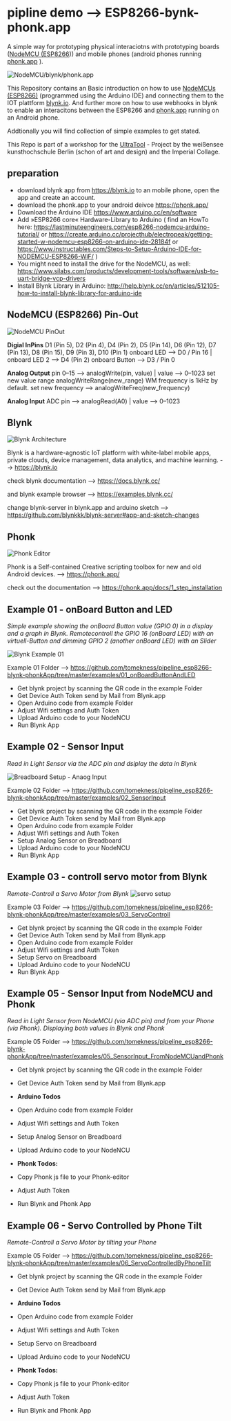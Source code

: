 
# pipline demo --> ESP8266-bynk-phonk.app
A simple way for prototyping physical interaciotns with prototyping boards ([NodeMCU (ESP8266](https://en.wikipedia.org/wiki/NodeMCU))) and mobile phones (android phones running [phonk.app](https://phonk.app/) ). 

![NodeMCU/blynk/phonk.app](https://raw.githubusercontent.com/tomekness/pipeline_esp8266-blynk-phonkApp/master/images/allApps.jpg)


This Repository contains an Basic introduction on how to use [NodeMCUs (ESP8266)](https://en.wikipedia.org/wiki/NodeMCU) (programmed using the Arduino IDE) and connecting them to the IOT plattform [blynk.io](https://blynk.io). And further more on how to use webhooks in blynk to enable an interacitons between the ESP8266 and [phonk.app]( https://phonk.app/) running on an Android phone.

Addtionally you will find collection of simple examples to get stated.

This Repo is part of a workshop for the [UltraTool](https://kh-berlin.de/lehrangebote/show/ultratool-1316.html) - Project by the weißensee kunsthochschule Berlin (schon of art and design) and the Imperial Collage.


## preparation

* download blynk app from https://blynk.io to an mobile phone, open the app and create an account. 
* download the phonk.app to your android deivce https://phonk.app/
* Download the Arduino IDE https://www.arduino.cc/en/software 
* Add »ESP8266 core« Hardware-Library to Arduino ( find an HowTo here: https://lastminuteengineers.com/esp8266-nodemcu-arduino-tutorial/ or https://create.arduino.cc/projecthub/electropeak/getting-started-w-nodemcu-esp8266-on-arduino-ide-28184f or https://www.instructables.com/Steps-to-Setup-Arduino-IDE-for-NODEMCU-ESP8266-WiF/ )
* You might need to install the drive for the NodeMCU, as well: https://www.silabs.com/products/development-tools/software/usb-to-uart-bridge-vcp-drivers
* Install Blynk Library in Arduino: http://help.blynk.cc/en/articles/512105-how-to-install-blynk-library-for-arduino-ide

## NodeMCU (ESP8266) Pin-Out

![NodeMCU PinOut](https://raw.githubusercontent.com/tomekness/pipeline_esp8266-blynk-phonkApp/master/images/NodeMCU_pinMap.png)

**Digial InPins**
D1 (Pin 5), D2 (Pin 4), D4 (Pin 2), D5 (Pin 14), D6 (Pin 12), D7 (Pin 13), D8 (Pin 15), D9 (Pin 3), D10 (Pin 1)
onboard LED --> D0 / Pin 16 | onboard LED 2 --> D4 (Pin 2)
onboard Button --> D3 / Pin 0

**Analog Output**
pin 0–15 --> analogWrite(pin, value) | value --> 0–1023
set new value range analogWriteRange(new_range)
WM frequency is 1kHz by default.
set new frequency --> analogWriteFreq(new_frequency)

**Analog Input**
ADC pin --> analogRead(A0) | value --> 0–1023


## Blynk 

![Blynk Architecture](https://docs.blynk.cc/images/architecture.png)

Blynk is a hardware-agnostic IoT platform with white-label mobile apps, private clouds, device management, data analytics, and machine learning. --> https://blynk.io


check blynk documentation --> https://docs.blynk.cc/

and blynk example browser --> https://examples.blynk.cc/

change blynk-server in blynk.app and arduino sketch --> https://github.com/blynkkk/blynk-server#app-and-sketch-changes
 

## Phonk 

![Phonk Editor](https://phonk.app/img/step_3_webide.png)

Phonk is a Self-contained Creative scripting toolbox for new and old Android devices. --> https://phonk.app/

check out the documentation --> https://phonk.app/docs/1_step_installation

## Example 01 - onBoard Button and LED  
*Simple example showing the onBoard Button value (GPIO 0) in a display and a graph in Blynk. Remotecontroll the GPIO 16 (onBoard LED) with an virtuell-Button and dimming GPIO 2 (another onBoard LED) with an Slider*
  
![Blynk Example 01](https://raw.githubusercontent.com/tomekness/pipeline_esp8266-blynk-phonkApp/master/images/blynk_example_01.jpeg)

Example 01 Folder --> https://github.com/tomekness/pipeline_esp8266-blynk-phonkApp/tree/master/examples/01_onBoardButtonAndLED
* Get blynk project by scanning the QR code in the example Folder
* Get Device Auth Token send by Mail from Blynk.app
* Open Arduino code from example Folder
* Adjust Wifi settings and Auth Token 
* Upload Arduino code to your NodeNCU
* Run Blynk App

## Example 02 - Sensor Input  
*Read in Light Sensor via the ADC pin and dsiplay the data in Blynk*

![Breadboard Setup - Anaog Input](https://raw.githubusercontent.com/tomekness/pipeline_esp8266-blynk-phonkApp/master/images/SensorInput.jpeg)

Example 02 Folder --> https://github.com/tomekness/pipeline_esp8266-blynk-phonkApp/tree/master/examples/02_SensorInput
* Get blynk project by scanning the QR code in the example Folder
* Get Device Auth Token send by Mail from Blynk.app
* Open Arduino code from example Folder
* Adjust Wifi settings and Auth Token
* Setup Analog Sensor on Breadboard 
* Upload Arduino code to your NodeNCU
* Run Blynk App

## Example 03 - controll servo motor from Blynk  
*Remote-Controll a Servo Motor from Blynk*
![servo setup](https://raw.githubusercontent.com/tomekness/pipeline_esp8266-blynk-phonkApp/master/images/servo.jpeg)

Example 03 Folder --> https://github.com/tomekness/pipeline_esp8266-blynk-phonkApp/tree/master/examples/03_ServoControll
* Get blynk project by scanning the QR code in the example Folder
* Get Device Auth Token send by Mail from Blynk.app
* Open Arduino code from example Folder
* Adjust Wifi settings and Auth Token
* Setup Servo on Breadboard 
* Upload Arduino code to your NodeNCU
* Run Blynk App



## Example 05 - Sensor Input from NodeMCU and Phonk  
*Read in Light Sensor from NodeMCU (via ADC pin) and from your Phone (via Phonk). Displaying both values in Blynk and Phonk*

Example 05 Folder --> https://github.com/tomekness/pipeline_esp8266-blynk-phonkApp/tree/master/examples/05_SensorInput_FromNodeMCUandPhonk
* Get blynk project by scanning the QR code in the example Folder
* Get Device Auth Token send by Mail from Blynk.app
* **Arduino Todos**
 * Open Arduino code from example Folder
 * Adjust Wifi settings and Auth Token
 * Setup Analog Sensor on Breadboard 
 * Upload Arduino code to your NodeNCU
* **Phonk Todos:**
 * Copy Phonk js file to your Phonk-editor
 * Adjust Auth Token

* Run Blynk and Phonk App

## Example 06 - Servo Controlled by Phone Tilt  
*Remote-Controll a Servo Motor by tilting your Phone*

Example 05 Folder --> https://github.com/tomekness/pipeline_esp8266-blynk-phonkApp/tree/master/examples/06_ServoControlledByPhoneTilt

* Get blynk project by scanning the QR code in the example Folder
* Get Device Auth Token send by Mail from Blynk.app
* **Arduino Todos**
 * Open Arduino code from example Folder
 * Adjust Wifi settings and Auth Token
 * Setup Servo on Breadboard 
 * Upload Arduino code to your NodeNCU
* **Phonk Todos:**
 * Copy Phonk js file to your Phonk-editor
 * Adjust Auth Token

* Run Blynk and Phonk App


